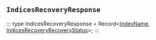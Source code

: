 ## `IndicesRecoveryResponse`
:::
type IndicesRecoveryResponse = Record<[IndexName](./IndexName.md), [IndicesRecoveryRecoveryStatus](./IndicesRecoveryRecoveryStatus.md)>;
:::
